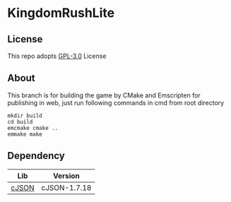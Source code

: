 # KingdomRushLite

## License
This repo adopts [GPL-3.0](https://www.gnu.org/licenses/gpl-3.0.html) License

## About
This branch is for building the game by CMake and Emscripten for publishing in web, just run following commands in cmd from root directory

```
mkdir build
cd build
emcmake cmake ..
emmake make
```

## Dependency
|Lib|Version|
|---|---|
|[cJSON](https://github.com/DaveGamble/cJSON)|cJSON-1.7.18|